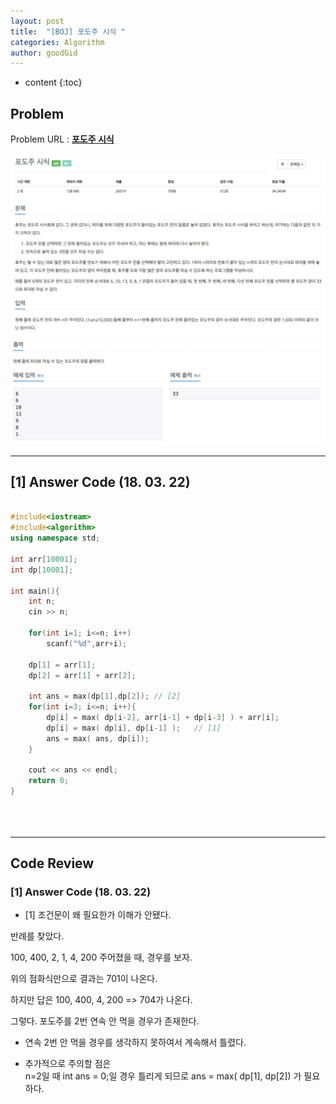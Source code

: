 ```yaml
---
layout: post
title:  "[BOJ] 포도주 시식 "
categories: Algorithm
author: goodGid
---
```

* content
{:toc}


## Problem 
Problem URL : **[포도주 시식](https://www.acmicpc.net/problem/2156)**


![](/assets/img/algorithm/2156_1.png)
![](/assets/img/algorithm/2156_2.png)



---

## [1] Answer Code (18. 03. 22)
``` cpp

#include<iostream>
#include<algorithm>
using namespace std;

int arr[10001];
int dp[10001];

int main(){
    int n;
    cin >> n;
    
    for(int i=1; i<=n; i++)
        scanf("%d",arr+i);
    
    dp[1] = arr[1];
    dp[2] = arr[1] + arr[2];
    
    int ans = max(dp[1],dp[2]); // [2]
    for(int i=3; i<=n; i++){
        dp[i] = max( dp[i-2], arr[i-1] + dp[i-3] ) + arr[i];
        dp[i] = max( dp[i], dp[i-1] );   // [1]
        ans = max( ans, dp[i]);
    }
    
    cout << ans << endl;
    return 0;
}





```



---

## Code Review

### [1] Answer Code (18. 03. 22)

* [1] 조건문이 왜 필요한가 이해가 안됐다.

반례를 찾았다.

100, 400, 2, 1, 4, 200 주어졌을 때, 경우를 보자.

위의 점화식만으로 결과는 701이 나온다.

하지만 답은 100, 400, 4, 200 => 704가 나온다.

그렇다. 포도주를 2번 연속 안 먹을 경우가 존재한다.

* 연속 2번 안 먹을 경우를 생각하지 못하여서 계속해서 틀렸다.

* 추가적으로 주의할 점은 <br> n=2일 때 int ans = 0;일 경우 틀리게 되므로 ans = max( dp[1], dp[2]) 가 필요하다.
